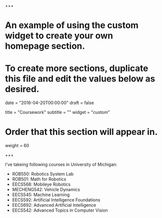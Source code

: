 +++
# An example of using the custom widget to create your own homepage section.
# To create more sections, duplicate this file and edit the values below as desired.

date = "2016-04-20T00:00:00"
draft = false

title = "Coursework"
subtitle = ""
widget = "custom"

# Order that this section will appear in.
weight = 60

+++

I've takeing following courses in University of Michigan:

- ROB550: Robotics System Lab
- ROB501: Math for Robotics
- EECS568: Mobileye Robotics
- MECHENG542: Vehicle Dynamics
- EECS545: Machine Learning
- EECS592: Artificial Intelligence Foundations
- EECS692: Advanced Artificial Intelligence
- EECS542: Advanced Topics in Computer Vision
